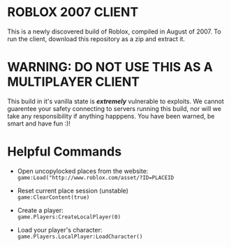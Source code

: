 # ROBLOX 2007 CLIENT #

This is a newly discovered build of Roblox, compiled in August of 2007.
To run the client, download this repository as a zip and extract it.

# WARNING: DO NOT USE THIS AS A MULTIPLAYER CLIENT #

This build in it's vanilla state is ***extremely*** vulnerable to exploits.
We cannot guarentee your safety connecting to servers running this build, nor will we take any responsibility if anything happpens.
You have been warned, be smart and have fun :)!

# Helpful Commands #

* Open uncopylocked places from the website:  
`game:Load("http://www.roblox.com/asset/?ID=PLACEID`
	
* Reset current place session (unstable)  
`game:ClearContent(true)`

* Create a player:  
`game.Players:CreateLocalPlayer(0)`  

* Load your player's character:  
`game.Players.LocalPlayer:LoadCharacter()`  
